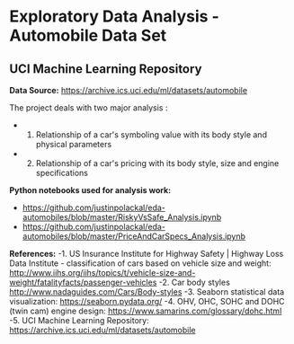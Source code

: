 # Exploratory Data Analysis - Automobile Data Set
## UCI Machine Learning Repository

**Data Source:** https://archive.ics.uci.edu/ml/datasets/automobile

The project deals with two major analysis :
- 1. Relationship of a car's symboling value with its body style and physical parameters
- 2. Relationship of a car's pricing with its body style, size and engine specifications

**Python notebooks used for analysis work:**
- https://github.com/justinpolackal/eda-automobiles/blob/master/RiskyVsSafe_Analysis.ipynb
- https://github.com/justinpolackal/eda-automobiles/blob/master/PriceAndCarSpecs_Analysis.ipynb

**References:**
-1. US Insurance Institute for Highway Safety | Highway Loss Data Institute - classification of cars based on vehicle size and weight: http://www.iihs.org/iihs/topics/t/vehicle-size-and-weight/fatalityfacts/passenger-vehicles
-2. Car body styles http://www.nadaguides.com/Cars/Body-styles
-3. Seaborn statistical data visualization: https://seaborn.pydata.org/
-4. OHV, OHC, SOHC and DOHC (twin cam) engine design: https://www.samarins.com/glossary/dohc.html
-5. UCI Machine Learning Repository: https://archive.ics.uci.edu/ml/datasets/automobile
